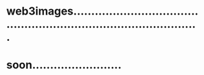 # web3images.........................................................................................
# soon.........................

